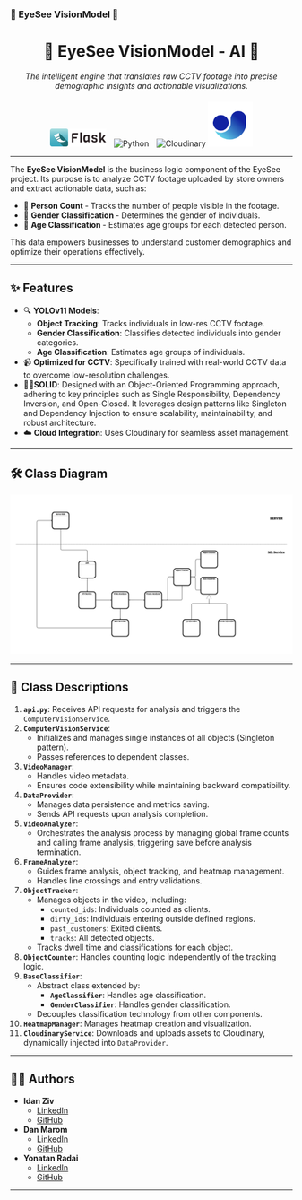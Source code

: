 ### 🔗 EyeSee VisionModel 🔗 

<div align="center">
   <h1>🔗 EyeSee VisionModel - AI 🔗</h1>
   <p><i>The intelligent engine that translates raw CCTV footage into precise demographic insights and actionable visualizations.</i></p>
</div>

<div align="center" style="margin-top: 20px;">
  <img src="../public/flask-horizontal.webp" alt="Flask" style="width: 100px; margin-right: 10px;">
  <img src="https://upload.wikimedia.org/wikipedia/commons/c/c3/Python-logo-notext.svg" alt="Python" style="width: 60px; margin-right: 10px;">
  <img src="https://res.cloudinary.com/demo/image/upload/cloudinary_icon_blue.png" alt="Cloudinary" style="width: 80px;">
  <img src="../public/ultralytics_logo.png" alt="UltraLytics" style="width: 80px;">
</div>

---
<p>
The <strong> EyeSee VisionModel</strong> is the business logic component of the EyeSee project. Its purpose is to analyze CCTV footage uploaded by store owners and extract actionable data, such as:
<ul>
<li> 👤 <strong> Person Count </strong> - Tracks the number of people visible in the footage.</li>
<li> 🚻 <strong> Gender Classification </strong> - Determines the gender of individuals.</li>
<li> 🎂 <strong> Age Classification </strong> - Estimates age groups for each detected person.</li>
</ul>
This data empowers businesses to understand customer demographics and optimize their operations effectively.
</p>

---

## ✨ Features

- 🔍 **YOLOv11 Models**: 
  - **Object Tracking**: Tracks individuals in low-res CCTV footage.
  - **Gender Classification**: Classifies detected individuals into gender categories.
  - **Age Classification**: Estimates age groups of individuals.
- 📹 **Optimized for CCTV**: Specifically trained with real-world CCTV data to overcome low-resolution challenges.
- 🧑‍🎨**SOLID**: Designed with an Object-Oriented Programming approach, adhering to key principles such as Single Responsibility, Dependency Inversion, and Open-Closed. It leverages design patterns like Singleton and Dependency Injection to ensure scalability, maintainability, and robust architecture.
- ☁️ **Cloud Integration**: Uses Cloudinary for seamless asset management.

---

## 🛠️ Class Diagram
![class diagram](../public/class_diagram.png)

---

## 📌 Class Descriptions

1. **`api.py`**: Receives API requests for analysis and triggers the `ComputerVisionService`.
2. **`ComputerVisionService`**: 
   - Initializes and manages single instances of all objects (Singleton pattern).
   - Passes references to dependent classes.
3. **`VideoManager`**: 
   - Handles video metadata.
   - Ensures code extensibility while maintaining backward compatibility.
4. **`DataProvider`**: 
   - Manages data persistence and metrics saving.
   - Sends API requests upon analysis completion.
5. **`VideoAnalyzer`**: 
   - Orchestrates the analysis process by managing global frame counts and calling frame analysis, triggering save before analysis termination.
6. **`FrameAnalyzer`**: 
   - Guides frame analysis, object tracking, and heatmap management.
   - Handles line crossings and entry validations.
7. **`ObjectTracker`**: 
   - Manages objects in the video, including:
     - `counted_ids`: Individuals counted as clients.
     - `dirty_ids`: Individuals entering outside defined regions.
     - `past_customers`: Exited clients.
     - `tracks`: All detected objects.
   - Tracks dwell time and classifications for each object.
8. **`ObjectCounter`**: Handles counting logic independently of the tracking logic.
9. **`BaseClassifier`**: 
   - Abstract class extended by:
     - **`AgeClassifier`**: Handles age classification.
     - **`GenderClassifier`**: Handles gender classification.
   - Decouples classification technology from other components.
10. **`HeatmapManager`**: Manages heatmap creation and visualization.
11. **`CloudinaryService`**: Downloads and uploads assets to Cloudinary, dynamically injected into `DataProvider`.

---

## 👨‍💻 Authors
- **Idan Ziv**  
  - [LinkedIn](https://www.linkedin.com/in/idanziv7/)  
  - [GitHub](https://github.com/IdanZiv97)
- **Dan Marom**  
  - [LinkedIn](https://www.linkedin.com/in/dan-marom/)  
  - [GitHub](https://github.com/danmarom16)
- **Yonatan Radai**  
  - [LinkedIn](https://www.linkedin.com/in/yonatan-radai-074616211/)  
  - [GitHub](https://github.com/YonatanRadai)

---